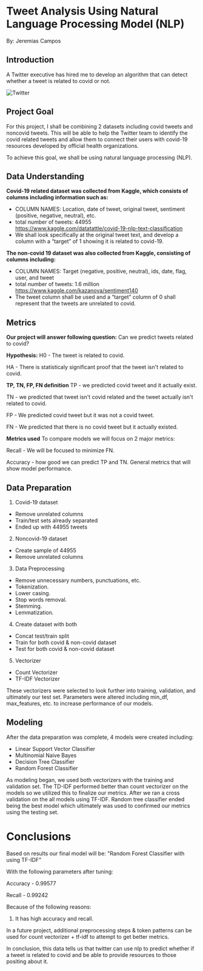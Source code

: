 # Tweet Analysis Using Natural Language Processing Model (NLP)

By: Jeremias Campos

## Introduction 

A Twitter executive has hired me to develop an algorithm that can detect whether a tweet is related to covid or not. 

![Twitter](https://media.giphy.com/media/10zI52A8mrfwNG/giphy.gif)

## Project Goal
For this project, I shall be combining 2 datasets including covid tweets and noncovid tweets. This will be able to help the Twitter team to identify the covid related tweets and allow them to connect their users with covid-19 resources developed by official health organizations. 

To achieve this goal, we shall be using natural language processing (NLP).

## Data Understanding 
**Covid-19 related dataset was collected from Kaggle, which consists of columns including information such as:**
- COLUMN NAMES: Location, date of tweet, original tweet, sentiment (positive, negative, neutral), etc.
- total number of tweets: 44955
https://www.kaggle.com/datatattle/covid-19-nlp-text-classification 
- We shall look specifically at the original tweet text, and develop a column with a “target” of 1 showing it is related to covid-19.

**The non-covid 19 dataset was also collected from Kaggle, consisting of columns including:**
- COLUMN NAMES: Target (negative, positive, neutral), ids, date, flag, user, and tweet
- total number of tweets: 1.6 million
https://www.kaggle.com/kazanova/sentiment140 
- The tweet column shall be used and a “target” column of 0 shall represent that the tweets are unrelated to covid. 

## Metrics

**Our project will answer following question:**
Can we predict tweets related to covid?

**Hypothesis:**
H0 - The tweet is related to covid.

HA - There is statisticaly significant proof that the tweet isn't related to covid.

**TP, TN, FP, FN definition**
TP - we predicted covid tweet and it actually exist.

TN - we predicted that tweet isn't covid related and the tweet actually isn't related to covid.

FP - We predicted covid tweet but it was not a covid tweet.

FN - We predicted that there is no covid tweet but it actually existed.

**Metrics used**
To compare models we will focus on 2 major metrics:

Recall - We will be focused to minimize FN.

Accuracy - how good we can predict TP and TN. General metrics that will show model performance.

## Data Preparation 

1) Covid-19 dataset 
- Remove unrelated columns
- Train/test sets already separated 
- Ended up with 44955 tweets

2) Noncovid-19 dataset
- Create sample of 44955
- Remove unrelated columns 

3) Data Preprocessing 
- Remove unnecessary numbers, punctuations, etc.
- Tokenization.
- Lower casing.
- Stop words removal.
- Stemming.
- Lemmatization.

4) Create dataset with both 
- Concat test/train split
- Train for both covid & non-covid dataset
- Test for both covid & non-covid dataset

5) Vectorizer
- Count Vectorizer 
- TF-IDF Vectorizer

These vectorizers were selected to look further into training, validation, and ultimately our test set. Parameters were altered including min_df, max_features, etc. to increase performance of our models.

## Modeling 

After the data preparation was complete, 4 models were created including:
- Linear Support Vector Classifier
- Multinomial Naive Bayes 
- Decision Tree Classifier
- Random Forest Classifier

As modeling began, we used both vectorizers with the training and validation set. The TD-IDF performed better than count vectorizer on the models so we utilized this to finalize our metrics. After we ran a cross validation on the all models using TF-IDF. Random tree classifier ended being the best model which ultimately was used to confirmed our metrics using the testing set. 

# Conclusions

Based on results our final model will be: "Random Forest Classifier with using TF-IDF"

With the following parameters after tuning:

Accuracy - 0.99577

Recall - 0.99242

Because of the following reasons:

1) It has high accuracy and recall.

In a future project, additional preprocessing steps & token patterns can be used for count vectorizer + tf-idf to attempt to get better metrics. 

In conclusion, this data tells us that twitter can use nlp to predict whether if a tweet is related to covid and be able to provide resources to those positing about it.



